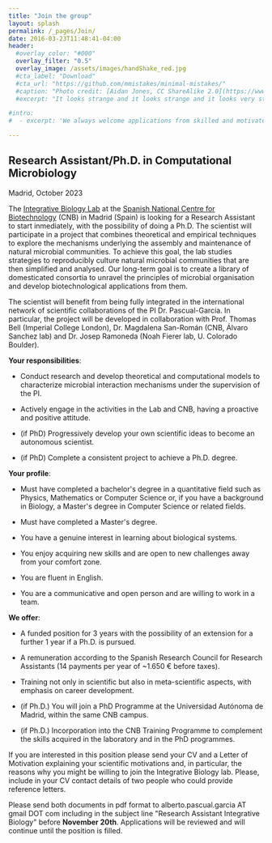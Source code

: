 ```yaml
---
title: "Join the group"
layout: splash
permalink: /_pages/Join/
date: 2016-03-23T11:48:41-04:00
header:
  #overlay_color: "#000"
  overlay_filter: "0.5"
  overlay_image: /assets/images/handShake_red.jpg
  #cta_label: "Download"
  #cta_url: "https://github.com/mmistakes/minimal-mistakes/"
  #caption: "Photo credit: [Aidan Jones, CC ShareAlike 2.0](https://www.flickr.com/photos/aidan_jones/3575000735)"
  #excerpt: "It looks strange and it looks strange and it looks very strange; and then suddenly it doesn't look strange at all and you can't understand what made it look strange in the first place. Gertrude Stein."

#intro: 
#  - excerpt: 'We al­ways wel­come ap­plic­a­tions from skilled and mo­tiv­ated people for PhD and PostDoc po­s­i­tions. Open positions will be announced [here](/_pages/Join). In the event that there is no vacancy for you at this time, we will always be open to discuss the possibility of supporting you to get your own funding through national (e.g. Juan de la Cierva or FPU fellowships) or international calls (e.g. Marie Curie, EMBO). If you are interested in joining our group, please send us your CV with a brief motivation letter describing your research interests and why you want to join our group. Since our group is multidisciplinary, describe briefly where your skills are, and where you want to improve.'

---
```


## Research Assistant/Ph.D. in Computational Microbiology

Madrid, October 2023

The [Integrative Biology Lab](https://apascualgarcia.github.io/) at the [Spanish National Centre for Biotechnology](https://www.cnb.csic.es/index.php/en/) (CNB) in Madrid (Spain) is looking for a Research Assistant to start inmediately, with the possibility of doing a Ph.D. The scientist will participate in a project that combines theoretical and empirical techniques to explore the mechanisms underlying the assembly and maintenance of natural microbial communities. To achieve this goal, the lab studies strategies to reproducibly culture natural microbial communities that are then simplified and analysed. Our long-term goal is to create a library of domesticated consortia to unravel the principles of microbial organisation and develop biotechnological applications from them.

The scientist will benefit from being fully integrated in the international network of scientific collaborations of the PI Dr. Pascual-García. In particular, the project will be developed in collaboration with Prof. Thomas Bell (Imperial College London), Dr. Magdalena San-Román (CNB, Álvaro Sanchez lab) and Dr. Josep Ramoneda (Noah Fierer lab, U. Colorado Boulder).

**Your responsibilities**:

  - Conduct research and develop theoretical and computational models to characterize microbial interaction mechanisms under the supervision of the PI.

  - Actively engage in the activities in the Lab and CNB, having a proactive and positive attitude.

  - (if PhD) Progressively develop your own scientific ideas to become an autonomous scientist.

  - (if PhD) Complete a consistent project to achieve a Ph.D. degree.

**Your profile**:

  - Must have completed a bachelor's degree in a quantitative field such as Physics, Mathematics or Computer Science or, if you have a background in Biology, a Master's degree in Computer Science or related fields.

  - Must have completed a Master's degree.

  - You have a genuine interest in learning about biological systems.

  - You enjoy acquiring new skills and are open to new challenges away from your comfort zone.

  - You are fluent in English.

  - You are a communicative and open person and are willing to work in a team.

**We offer**:

  - A funded position for 3 years with the possibility of an extension for a further 1 year if a Ph.D. is pursued.

  - A remuneration according to the Spanish Research Council for Research Assistants (14 payments per year of ~1.650 € before taxes). 

  - Training not only in scientific but also in meta-scientific aspects, with emphasis on career development.

  - (if Ph.D.) You will join a PhD Programme at the Universidad Autónoma de Madrid, within the same CNB campus. 

  - (if Ph.D.) Incorporation into the CNB Training Programme to complement the skills acquired in the laboratory and in the PhD programmes.


If you are interested in this position please send your CV and a Letter of Motivation explaining your scientific motivations and, in particular, the reasons why you might be willing to join the Integrative Biology lab. Please, include in your CV contact details of two people who could provide reference letters.

Please send both documents in pdf format to alberto.pascual.garcia AT gmail DOT com including in the subject line "Research Assistant Integrative Biology" before **November 20th**. Applications will be reviewed and will continue until the position is filled.



